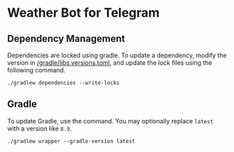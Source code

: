 # Weather Bot for Telegram

## Dependency Management

Dependencies are locked using gradle. To update a dependency, modify the version in 
[/gradle/libs.versions.toml](/gradle/libs.versions.toml), and update the lock files using the following command.

```shell
./gradlew dependencies --write-locks
```

## Gradle

To update Gradle, use the command. You may optionally replace `latest` with a version like `8.9`.

```shell
./gradlew wrapper --gradle-version latest
```
